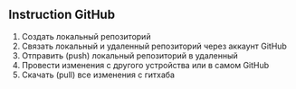 ## Instruction GitHub

1. Создать локальный репозиторий
2. Связать локальный и удаленный репозиторий через аккаунт GitHub
3. Отправить (push) локальный репозиторий в удаленный
4. Провести изменения с другого устройства или в самом GitHub
5. Скачать (pull) все изменения с гитхаба